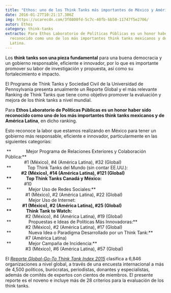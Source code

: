```yaml
---
title: "Ethos: uno de los Think Tanks más importantes de México y América Latina"
date: 2016-01-27T10:21:17.386Z
img: https://ucarecdn.com/3f0800fd-5c7c-40fb-bb50-11747f5e2706/
autor: Ethos
category: think-tanks
extracto: Para Ethos Laboratorio de Políticas Públicas es un honor haber sido
  reconocido como uno de los más importantes think tanks mexicanos y de América
  Latina.
---
```

Los **think tanks son una pieza fundamental** para una buena democracia y un gobierno responsable, eficiente e innovador, por lo que es importante promover su labor de investigación y propuesta, así como su fortalecimiento e impacto.

El Programa de Think Tanks y Sociedad Civil de la Universidad de Pennsylvania presenta anualmente un Reporte Global y el más relevante Ranking de Think Tanks que tiene como objetivo promover la evaluación y mejora de los think tanks a nivel mundial.

Para **Ethos Laboratorio de Políticas Públicas es un honor haber sido reconocido como uno de los más importantes think tanks mexicanos y de América Latina**, en dicho ranking.

Esto reconoce la labor que estamos realizando en México para tener un gobierno más responsable, eficiente e innovador, particularmente en las siguientes categorías:

 **            Mejor Programa de Relaciones Exteriores y Colaboración Pública:** \
               #1 (México), #4 (América Latina), #32 (Global)\
 **             Top Think Tanks del Mundo (sin contar EE.UU.):**\
               #2 (México), #14 (América Latina), #121 (Global)\
 **              Top Think Tanks Canadá y México:**\
               #10\
 **              Mejor Uso de Redes Sociales:** \
                #1 (México), #2 (América Latina), #22 (Global)\
 **              Mejor Uso de Internet:**\
                #1 (México), #2 (América Latina), #25 (Global)\
 **              Think Tank to Watch:**\
                #2 (México), #4 (América Latina), #19 (Global)\
 **              Propuestas e Ideas de Políticas Más Innovadoras:** \
                #2 (México), #2 (América Latina), #17 (Global)\
 **              Nueva Idea o Paradigma Desarrollado por un Think Tank:** \
                #7 (América Latina)\
 **              Mejor Campaña de Incidencia:**\
                #3 (México), #6 (América Latina), #57 (Global)

El *[Reporte Global-Go-To Think Tank Index 2015](https://media.wix.com/ugd/5a5f52_8023ebdf40dc4679b07504d4a3158204.pdf)* clasifica a 6,846 organizaciones a nivel global, a través de una encuesta internacional a más de 4,500 políticos, burócratas, periodistas, donantes y especialistas, además de comités de expertos con cientos de miembros. El presente reporte es el noveno e incluye más de 28 criterios para la evaluación de los think tanks.